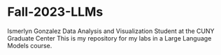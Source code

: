 # Fall-2023-LLMs
Ismerlyn Gonzalez
Data Analysis and Visualization Student at the CUNY Graduate Center
This is my repository for my labs in a Large Language Models course. 
